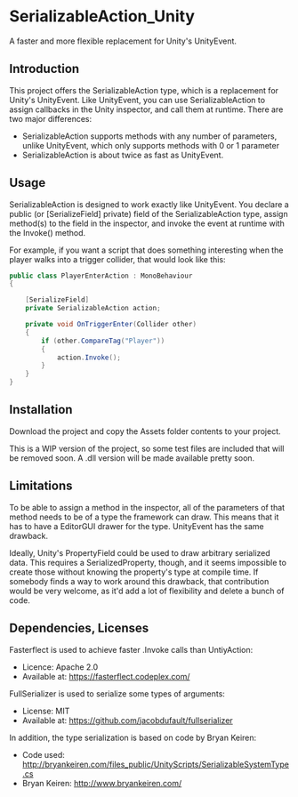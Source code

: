 # SerializableAction_Unity
A faster and more flexible replacement for Unity's UnityEvent.

## Introduction

This project offers the SerializableAction type, which is a replacement for Unity's UnityEvent. Like UnityEvent, you can use SerializableAction to assign callbacks in the Unity inspector, and call them at runtime. There are two major differences:

- SerializableAction supports methods with any number of parameters, unlike UnityEvent, which only supports methods with 0 or 1 parameter
- SerializableAction is about twice as fast as UnityEvent.

## Usage

SerializableAction is designed to work exactly like UnityEvent. You declare a public (or [SerializeField] private) field of the SerializableAction type, assign method(s) to the field in the inspector, and invoke the event at runtime with the Invoke() method.

For example, if you want a script that does something interesting when the player walks into a trigger collider, that would look like this:

```c#
public class PlayerEnterAction : MonoBehaviour
{

    [SerializeField]
    private SerializableAction action;

    private void OnTriggerEnter(Collider other)
    {
        if (other.CompareTag("Player"))
        {
            action.Invoke();
        }
    }
}
```

## Installation

Download the project and copy the Assets folder contents to your project.

This is a WIP version of the project, so some test files are included that will be removed soon. A .dll version will be made available pretty soon.


## Limitations

To be able to assign a method in the inspector, all of the parameters of that method needs to be of a type the framework can draw. This means that it has to have a EditorGUI drawer for the type. UnityEvent has the same drawback.

Ideally, Unity's PropertyField could be used to draw arbitrary serialized data. This requires a SerializedProperty, though, and it seems impossible to create those without knowing the property's type at compile time. If somebody finds a way to work around this drawback, that contribution would be very welcome, as it'd add a lot of flexibility and delete a bunch of code.

## Dependencies, Licenses

Fasterflect is used to achieve faster .Invoke calls than UntiyAction:
- Licence: Apache 2.0
- Available at: https://fasterflect.codeplex.com/

FullSerializer is used to serialize some types of arguments:
- License: MIT
- Available at: https://github.com/jacobdufault/fullserializer

In addition, the type serialization is based on code by Bryan Keiren:
- Code used: http://bryankeiren.com/files_public/UnityScripts/SerializableSystemType.cs
- Bryan Keiren: http://www.bryankeiren.com/
